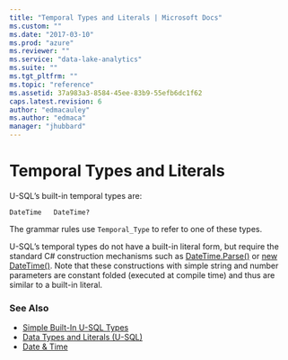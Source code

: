 ```yaml
---
title: "Temporal Types and Literals | Microsoft Docs"
ms.custom: ""
ms.date: "2017-03-10"
ms.prod: "azure"
ms.reviewer: ""
ms.service: "data-lake-analytics"
ms.suite: ""
ms.tgt_pltfrm: ""
ms.topic: "reference"
ms.assetid: 37a983a3-8584-45ee-83b9-55efb6dc1f62
caps.latest.revision: 6
author: "edmacauley"
ms.author: "edmaca"
manager: "jhubbard"
---
```

# Temporal Types and Literals
U-SQL’s built-in temporal types are:  
```
DateTime   DateTime?  
```
The grammar rules use `Temporal_Type` to refer to one of these types.  
  
U-SQL’s temporal types do not have a built-in literal form, but require the standard C# construction mechanisms such as [DateTime.Parse()](https://msdn.microsoft.com/library/system.datetime.parse(v=vs.110).aspx) or [new DateTime()](https://msdn.microsoft.com/library/system.datetime.datetime(v=vs.110).aspx). Note that these constructions with simple string and number parameters are constant folded (executed at compile time) and thus are similar to a built-in literal.  
  
### See Also
* [Simple Built-In U-SQL Types](simple-built-in-u-sql-types.md)
* [Data Types and Literals (U-SQL)](data-types-and-literals-u-sql.md)  
* [Date & Time](csharp-functions-and-operators-u-sql.md#DateTime)
